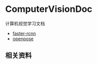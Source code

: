 # ComputerVisionDoc



计算机视觉学习文档

- [faster-rcnn](faster-rcnn\faster-rcnn.md)
- [openpose](openpose\openpose.md)

## 相关资料
